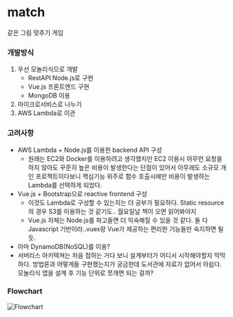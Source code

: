 # match
같은 그림 맞추기 게임

### 개발방식
1. 우선 모놀리식으로 개발
    - RestAPI Node.js로 구현
    - Vue.js 프론트엔드 구현
    - MongoDB 이용
1. 마이크로서비스로 나누기
1. AWS Lambda로 이관

### 고려사항
* AWS Lambda + Node.js를 이용한 backend API 구성
    * 원래는 EC2와 Docker를 이용하려고 생각했지만 EC2 이용시 아무런 요청을 하지 않아도 꾸준히 높은 비용이 발생한다는 단점이 있어서 아무래도 소규모 개인 프로젝트이다보니 핵심기능 위주로 함수 호출시에만 비용이 발생하는 Lambda를 선택하게 되었다.
* Vue.js + Bootstrap으로 reactive frontend 구성
    * 이것도 Lambda로 구성할 수 있는지는 더 공부가 필요하다. Static resource의 경우 S3를 이용하는 것 같기도.. 월요일날 책이 오면 읽어봐야지
    * Vue.js 자체는 Node.js를 파고들면 더 익숙해질 수 있을 것 같다. 둘 다 Javascript 기반이라..vuex랑 Vue가 제공하는 편리한 기능들만 숙지하면 될듯.
* 아마 DynamoDB(NoSQL)를 이용?
* 서버리스 아키텍쳐는 처음 접하는 거다 보니 설계부터가 어디서 시작해야할지 막막하다. 방법론과 어떻게들 구현했는지가 궁금한데 도서관에 자료가 없어서 아쉽다. 모놀리식 앱을 설계 후 기능 단위로 쪼개면 되는 걸까?

### Flowchart
![Flowchart](/docs/flowchart.png)
